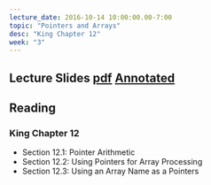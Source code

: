 ```yaml
---
lecture_date: 2016-10-14 10:00:00.00-7:00
topic: "Pointers and Arrays"
desc: "King Chapter 12"
week: "3"
---
```


## Lecture Slides [pdf](https://drive.google.com/file/d/0B__7284Jee0fdnlpS2xVaEJJYWs/view?usp=sharing) [Annotated](https://drive.google.com/file/d/0B__7284Jee0fdUllek5icFZoVm8/view?usp=sharing)

## Reading

### King Chapter 12

* Section 12.1: Pointer Arithmetic
* Section 12.2: Using Pointers for Array Processing
* Section 12.3: Using an Array Name as a Pointers